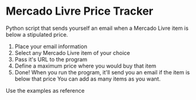 # Mercado Livre Price Tracker
Python script that sends yourself an email when a Mercado Livre item is below a stipulated price.

1. Place your email information
2. Select any Mercado Livre item of your choice
3. Pass it's URL to the program
4. Define a maximum price where you would buy that item
5. Done! When you run the program, it'll send you an email if the item is below that price
You can add as many items as you want.

Use the examples as reference
